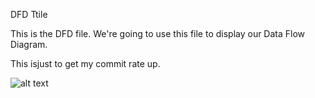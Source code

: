 DFD Ttile


This is the DFD file.  We're going to use this file to display our Data Flow Diagram.


This isjust to get my commit rate up.

![alt text](https://cloud.githubusercontent.com/assets/21989334/18448995/e81b2f60-78f2-11e6-9224-5369cfbb5ce0.png)
